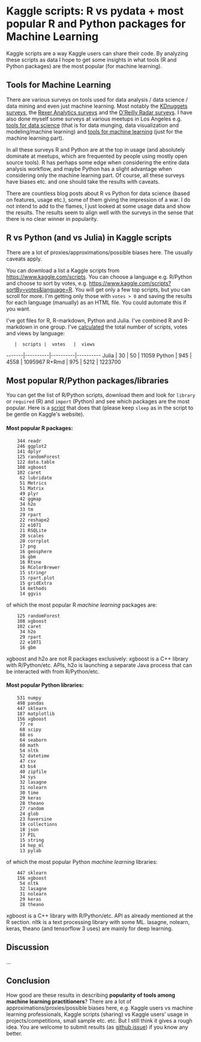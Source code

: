 
Kaggle scripts: R vs pydata + most popular R and Python packages for Machine Learning
=============================================================

Kaggle scripts are a way Kaggle users can share their code. By analyzing these scripts
as data I hope to get some insights in what tools (R and Python packages) are the most popular
(for machine learning).


## Tools for Machine Learning

There are various surveys on tools used for data analysis / data science / data mining and even just
machine learning. Most notably 
the [KDnuggets surveys](http://www.kdnuggets.com/polls/2015/analytics-data-mining-data-science-software-used.html),
the [Rexer Analytics surveys](http://www.rexeranalytics.com/Data-Miner-Survey-Results-2013.html) and
the [O'Reilly Radar surveys](http://radar.oreilly.com/2015/09/2015-data-science-salary-survey.html).
I have also done myself some surveys at various meetups in Los Angeles e.g. 
[tools for data science](http://datascience.la/data-science-toolbox-survey-results-surprise-r-and-python-win/)
(that is for data munging, data visualization and modeling/machine learning) and
[tools for machine learning](https://github.com/szilard/survey-ml-tools) (just for the machine learning part). 

In all these surveys R and Python are at the top in usage (and absolutely dominate at meetups, which are frequented 
by people using mostly open source tools). R has perhaps some edge when considering the entire data analysis
workflow, and maybe Python has a slight advantage when considering only the machine learning part.
Of course, all these surveys have biases etc. and one should take the results with caveats.

There are countless blog posts about R vs Python for data science (based on features, usage etc.), 
some of them giving the impression of a war.
I do not intend to add to the flames, I just looked at some usage data and show the results. The results seem
to align well with the surveys in the sense that there is no clear winner in popularity.


## R vs Python (and vs Julia) in Kaggle scripts

There are a lot of proxies/approximations/possible biases here. The usually caveats apply.

You can download a list a Kaggle scripts from https://www.kaggle.com/scripts. You can choose a language
e.g. R/Python and choose to sort by votes, e.g. https://www.kaggle.com/scripts?sortBy=votes&language=R.
You will get only a few top scripts, but you can scroll for more. I'm getting only those with `votes > 0`
and saving the results for each language (manually) as an HTML file. You could automate this if you want.

I've got files for R, R-markdown, Python and Julia. I've combined R and R-markdown in one group. I've
[calculated](1-RvsPy-table.sh) the total number of scripts, votes and views by language:

       |  scripts |  votes   |  views
-------|----------|----------|----------
Julia  |    30    |    50    |    11059
Python |    945   |   4558   |  1095967
R+Rmd  |    975   |   5212   |  1223700



## Most popular R/Python packages/libraries

You can get the list of R/Python scripts, download them and look for `library` or `required` (R) 
and `import` (Python) and see which packages are the most popular. Here is a 
[script](2-packages.sh) that does that (please keep `sleep` as in the script to be gentle on Kaggle's
website).


#### Most popular R packages:

```
    344 readr
    246 ggplot2
    141 dplyr
    125 randomForest
    122 data.table
    108 xgboost
    102 caret
     62 lubridate
     51 Metrics
     51 Matrix
     49 plyr
     42 ggmap
     34 h2o
     33 tm
     29 rpart
     22 reshape2
     22 e1071
     21 RSQLite
     20 scales
     20 corrplot
     17 png
     16 geosphere
     16 gbm
     16 Rtsne
     16 RColorBrewer
     15 stringr
     15 rpart.plot
     15 gridExtra
     14 methods
     14 ggvis
```

of which the most popular R *machine learning* packages are:

```
    125 randomForest
    108 xgboost
    102 caret
     34 h2o
     29 rpart
     22 e1071
     16 gbm
```

xgboost and h2o are not R packages exclusively: xgboost is a C++ library
with R/Python/etc. APIs, h2o is launching a separate Java process that
can be interacted with from R/Python/etc.


#### Most popular Python libraries:

```
    531 numpy
    498 pandas
    447 sklearn
    187 matplotlib
    156 xgboost
     77 re
     68 scipy
     68 os
     64 seaborn
     60 math
     54 nltk
     52 datetime
     47 csv
     43 bs4
     40 zipfile
     34 sys
     32 lasagne
     31 nolearn
     30 time
     29 keras
     28 theano
     27 random
     24 glob
     23 haversine
     19 collections
     18 json
     17 PIL
     15 string
     14 hep_ml
     13 pylab
 ```

of which the most popular Python *machine learning* libraries:
```
    447 sklearn
    156 xgboost
     54 nltk
     32 lasagne
     31 nolearn
     29 keras
     28 theano
```

xgboost is a C++ library with R/Python/etc. API as already mentioned at the R section. 
nltk is a text processing library with some ML. lasagne, nolearn, keras, theano (and 
tensorflow 3 uses) are mainly for deep learning.


## Discussion

...



## Conclusion

How good are these results in describing **popularity of tools among machine learning
practitioners**? There are a lot of approximations/proxies/possible biases here, e.g.
Kaggle users vs machine learning professionals, Kaggle scripts (sharing) vs 
Kaggle users' usage in projects/competitions, small sample etc. etc. But I still think it gives 
a rough idea. You are welcome to submit results 
(as [github issue](https://github.com/szilard/kaggle-scripts-R-pydata/issues))
if you know any better.



